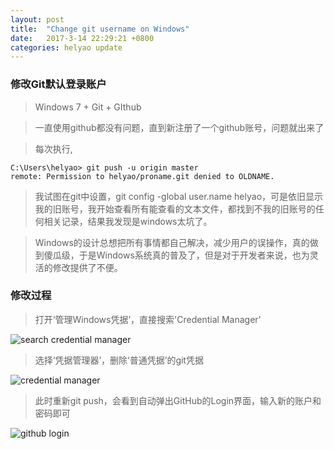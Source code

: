```yaml
---
layout: post
title:  "Change git username on Windows"
date:   2017-3-14 22:29:21 +0800
categories: helyao update
---
```


### 修改Git默认登录账户

> Windows 7 + Git + GIthub

> 一直使用github都没有问题，直到新注册了一个github账号，问题就出来了

> 每次执行, 

	C:\Users\helyao> git push -u origin master
	remote: Permission to helyao/proname.git denied to OLDNAME.
	
> 我试图在git中设置，git config -global user.name helyao，可是依旧显示我的旧账号，我开始查看所有能查看的文本文件，都找到不我的旧账号的任何相关记录，结果我发现是windows太坑了。

> Windows的设计总想把所有事情都自己解决，减少用户的误操作，真的做到傻瓜级，于是Windows系统真的普及了，但是对于开发者来说，也为灵活的修改提供了不便。


### 修改过程

> 打开‘管理Windows凭据’，直接搜索'Credential Manager'

![search credential manager](https://helyao.github.io/assets/20170304/find-credential-manager.jpg)

> 选择‘凭据管理器’，删除‘普通凭据’的git凭据

![credential manager](https://helyao.github.io/assets/20170304/credential-manager.jpg)

> 此时重新git push，会看到自动弹出GitHub的Login界面，输入新的账户和密码即可

![github login](https://helyao.github.io/assets/20170304/github-login.jpg)
